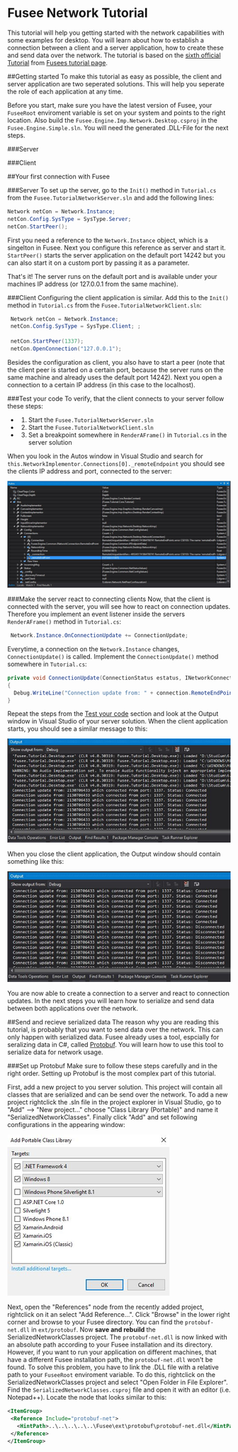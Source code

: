 # Fusee Network Tutorial
This tutorial will help you getting started with the network capabilities with some examples for desktop. 
You will learn about how to establish a connection between a client and a server application, how to create these and send data over the network. The tutorial is based on the [sixth official Tutorial](https://github.com/griestopf/Fusee.Tutorial/tree/master/Tutorial06) from [Fusees tutorial page](https://github.com/griestopf/Fusee.Tutorial).

##Getting started
To make this tutorial as easy as possible, the client and server application are two seperated solutions. This will help you seperate the role of each application at any time.

Before you start, make sure you have the latest version of Fusee, your ```FuseeRoot``` enviroment variable is set on your system and points to the right location. Also build the ```Fusee.Engine.Imp.Network.Desktop.csproj``` in the ```Fusee.Engine.Simple.sln```. You will need the generated .DLL-File for the next steps.

###Server

###Client

##Your first connection with Fusee

###Server
To set up the server, go to the ```Init()``` method in ```Tutorial.cs``` from the ```Fusee.TutorialNetworkServer.sln``` and add the following lines:

  ```C#
  Network netCon = Network.Instance;
  netCon.Config.SysType = SysType.Server;
  netCon.StartPeer();
  ```
First you need a reference to the ```Network.Instance``` object, which is a singelton in Fusee. Next you configure this reference as server and start it. ```StartPeer()``` starts the server application on the default port 14242 but you can also start it on a custom port by passing it as a parameter.

That's it! The server runs on the default port and is available under your machines IP address (or 127.0.0.1 from the same machine).

###Client
Configuring the client application is similar. Add this to the ```Init()``` method in ```Tutorial.cs``` from the ```Fusee.TutorialNetworkClient.sln```:

 ```C#
  Network netCon = Network.Instance;
  netCon.Config.SysType = SysType.Client; ;

  netCon.StartPeer(1337);
  netCon.OpenConnection("127.0.0.1");
  ```
  
 Besides the configuration as client, you also have to start a peer (note that the client peer is started on a certain port, because the server runs on the same machine and already uses the default port 14242). Next you open a connection to a certain IP address (in this case to the localhost).
 
###Test your code
 To verify, that the client connects to your server follow these steps:
 
 - 1. Start the ```Fusee.TutorialNetworkServer.sln```
 - 2. Start the ```Fusee.TutorialNetworkClient.sln```
 - 3. Set a breakpoint somewhere in ```RenderAFrame()``` in ```Tutorial.cs``` in the server solution
 
When you look in the Autos window in Visual Studio and search for ```this.NetworkImplementor.Connections[0]._remoteEndpoint``` you should see the clients IP address and port, connected to the server:

![ConnectionEstablished](img/1_ConnectionEstablished.JPG)


###Make the server react to connecting clients
Now, that the client is connected with the server, you will see how to react on connection updates. Therefore you implement an event listener inside the servers ```RenderAFrame()``` method in ```Tutorial.cs```:

 ```C#
  Network.Instance.OnConnectionUpdate += ConnectionUpdate;
 ```
Everytime, a connection on the ```Network.Instance``` changes, ```ConnectionUpdate()``` is called. Implement the ```ConnectionUpdate()``` method somewhere in ```Tutorial.cs```:

 ```C#
 private void ConnectionUpdate(ConnectionStatus estatus, INetworkConnection connection)
 {
   Debug.WriteLine("Connection update from: " + connection.RemoteEndPoint.Address + " which connected from port: " + connection.RemoteEndPoint.Port + ". Status: " + estatus);
 }
 ```
 
Repeat the steps from the [Test your code](#test-your-code) section and look at the Output window in Visual Studio of your server solution. When the client application starts, you should see a similar message to this:

![Connected](img/2_OnConnectionUpdateLog.JPG)

When you close the client application, the Output window should contain something like this:

![Disonnected](img/2.1_OnConnectionUpdateLog.JPG)


You are now able to create a connection to a server and react to connection updates. In the next steps you will learn how to serialize and send data between both applications over the network.

##Send and recieve serialized data
The reason why you are reading this tutorial, is probably that you want to send data over the network. This can only happen with serialized data. Fusee already uses a tool, espcially for seralizing data in C#, called [Protobuf](https://github.com/mgravell/protobuf-net). You will learn how to use this tool to serialize data for network usage.

###Set up Protobuf
Make sure to follow these steps carefully and in the right order. Setting up Protobuf is the most complex part of this tutorial.

First, add a new project to you server solution. This project will contain all classes that are serialized and can be send over the network. To add a new project rightclick the .sln file in the project explorer in Visual Studio, go to "Add" --> "New project..." choose "Class Library (Portable)" and name it "SerializedNetworkClasses". Finally click "Add" and set following configurations in the appearing window:

![Settings](img/3_ProjectConfig.JPG)

Next, open the "References" node from the recently added project, rightclick on it an select "Add Reference...". Click "Browse" in the lower right corner and browse to your Fusee directory. You can find the ```protobuf-net.dll``` in ```ext/protobuf```. Now **save and rebuild** the SerializedNetworkClasses project. The ```protobuf-net.dll``` is now linked with an absolute path according to your Fusee installation and its directory. However, if you want to run your application on different machines, that have a different Fusee installation path, the ```protobuf-net.dll``` won't be found. To solve this problem, you have to link the .DLL file with a relative path to your ```FuseeRoot``` enviroment variable. To do this, rightclick on the SerializedNetworkClasses project and select "Open Folder in File Explorer". Find the ```SerializedNetworkClasses.csproj``` file and open it with an editor (i.e. Notepad++).
Locate the node that looks similar to this:
 ```XML
 <ItemGroup>
  <Reference Include="protobuf-net">
    <HintPath>..\..\..\..\..\Fusee\ext\protobuf\protobuf-net.dll</HintPath>
  </Reference>
 </ItemGroup> 
 ```
 
